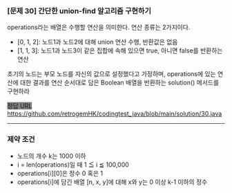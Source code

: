 ### [문제 30] 간단한 union-find 알고리즘 구현하기

operations라는 배열은 수행할 연산을 의미한다. 연산 종류는 2가지이다.
- [0, 1, 2]: 노드1과 노드2에 대해 union 연산 수행, 반환값은 없음
- [1, 1, 3]: 노드1과 노드3이 같은 집합에 속해 있으면 true, 아니면 false를 반환하는 연산

초기의 노드는 부모 노드를 자신의 값으로 설정했다고 가정하며, operations에 있는 연산에 대한 결과를 연산 순서대로 담은 Boolean 배열을 반환하는 solution() 메서드를 구현하라

<span style="background-color: gray">정답 URL</span> https://github.com/retrogemHK/codingtest_java/blob/main/solution/30.java

---
### 제약 조건
- 노드의 개수 k는 1000 이하 
- i = len(operations)일 때  1 ≦ i ≦ 100,000 
- operations[i][0]은 정수 0 혹은 1
- operations[i]에 담긴 배열 [n, x, y]에 대해 x와 y는 0 이상 k-1 이하의 정수